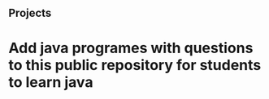 ## Projects
# Add java programes with questions to this public repository for students to learn java
